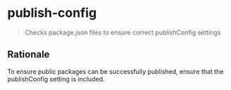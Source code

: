 # publish-config

> Checks package.json files to ensure correct publishConfig settings

## Rationale

To ensure public packages can be successfully published, ensure that the publishConfig setting is included.
